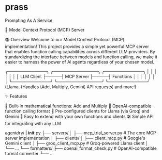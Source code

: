 # prass
Prompting As A Service 

🌟 Model Context Protocol (MCP) Server

📚 Overview
Welcome to our Model Context Protocol (MCP) implementation! This project provides a simple yet powerful MCP server that enables function calling capabilities across different LLM providers. By standardizing the interface between models and function calling, we make it easier to harness the power of AI agents regardless of your chosen model.

╭─────────────╮     ╭───────────────╮     ╭─────────────╮
│             │     │               │     │             │
│  LLM Client ├─────┤  MCP Server   ├─────┤  Functions  │
│             │     │               │     │             │
╰─────────────╯     ╰───────────────╯     ╰─────────────╯
   (Llama,            (Handles           (Add, Multiply,
    Gemini)         API requests)          and more!)


✨ Features

🔢 Built-in mathematical functions: Add and Multiply
🔄 OpenAI-compatible function calling format
🤖 Pre-configured clients for Llama (via Groq) and Gemini
🚀 Easy to extend with your own functions and clients
🛠️ Simple API for integrating with any LLM

agentdry/
|   __init__.py 
├── servers/
│   ├── mcp_trial_server.py  # The core MCP server implementation
│
├── clients/
│   ├── client_mcp.py  # Google's Gemini client
│   ├── groq_client_mcp.py # Groq-powered Llama client
│   └── ...
└── formatters/
    ├── openai_format_check.py  # OpenAI-compatible format converter
    └── ...

